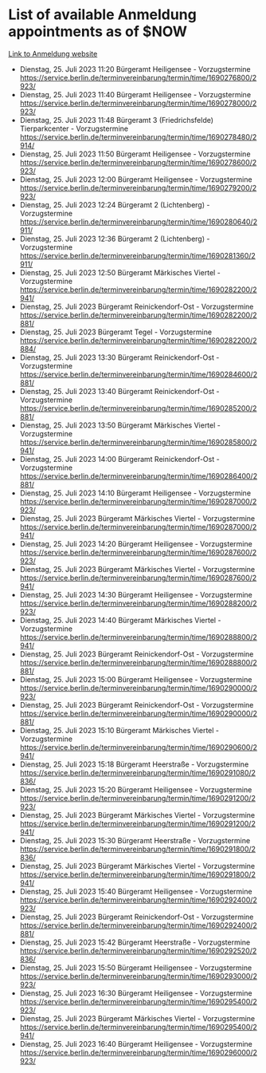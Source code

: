 # List of available Anmeldung appointments as of $NOW
[Link to Anmeldung website](https://service.berlin.de/terminvereinbarung/termin/tag.php?termin=1&anliegen[]=120686&dienstleisterlist=122210,122217,327316,122219,327312,122227,327314,122231,327346,122243,327348,122254,122252,329742,122260,329745,122262,329748,122271,327278,122273,327274,122277,327276,330436,122280,327294,122282,327290,122284,327292,122291,327270,122285,327266,122286,327264,122296,327268,150230,329760,122297,327286,122294,327284,122312,329763,122314,329775,122304,327330,122311,327334,122309,327332,317869,122281,327352,122279,329772,122283,122276,327324,122274,327326,122267,329766,122246,327318,122251,327320,122257,327322,122208,327298,122226,327300&herkunft=http%3A%2F%2Fservice.berlin.de%2Fdienstleistung%2F120686%2F)
- Dienstag, 25. Juli 2023 11:20 Bürgeramt Heiligensee - Vorzugstermine https://service.berlin.de/terminvereinbarung/termin/time/1690276800/2923/
- Dienstag, 25. Juli 2023 11:40 Bürgeramt Heiligensee - Vorzugstermine https://service.berlin.de/terminvereinbarung/termin/time/1690278000/2923/
- Dienstag, 25. Juli 2023 11:48 Bürgeramt 3 (Friedrichsfelde) Tierparkcenter - Vorzugstermine https://service.berlin.de/terminvereinbarung/termin/time/1690278480/2914/
- Dienstag, 25. Juli 2023 11:50 Bürgeramt Heiligensee - Vorzugstermine https://service.berlin.de/terminvereinbarung/termin/time/1690278600/2923/
- Dienstag, 25. Juli 2023 12:00 Bürgeramt Heiligensee - Vorzugstermine https://service.berlin.de/terminvereinbarung/termin/time/1690279200/2923/
- Dienstag, 25. Juli 2023 12:24 Bürgeramt 2 (Lichtenberg) - Vorzugstermine https://service.berlin.de/terminvereinbarung/termin/time/1690280640/2911/
- Dienstag, 25. Juli 2023 12:36 Bürgeramt 2 (Lichtenberg) - Vorzugstermine https://service.berlin.de/terminvereinbarung/termin/time/1690281360/2911/
- Dienstag, 25. Juli 2023 12:50 Bürgeramt Märkisches Viertel - Vorzugstermine https://service.berlin.de/terminvereinbarung/termin/time/1690282200/2941/
- Dienstag, 25. Juli 2023  Bürgeramt Reinickendorf-Ost - Vorzugstermine https://service.berlin.de/terminvereinbarung/termin/time/1690282200/2881/
- Dienstag, 25. Juli 2023  Bürgeramt Tegel - Vorzugstermine https://service.berlin.de/terminvereinbarung/termin/time/1690282200/2884/
- Dienstag, 25. Juli 2023 13:30 Bürgeramt Reinickendorf-Ost - Vorzugstermine https://service.berlin.de/terminvereinbarung/termin/time/1690284600/2881/
- Dienstag, 25. Juli 2023 13:40 Bürgeramt Reinickendorf-Ost - Vorzugstermine https://service.berlin.de/terminvereinbarung/termin/time/1690285200/2881/
- Dienstag, 25. Juli 2023 13:50 Bürgeramt Märkisches Viertel - Vorzugstermine https://service.berlin.de/terminvereinbarung/termin/time/1690285800/2941/
- Dienstag, 25. Juli 2023 14:00 Bürgeramt Reinickendorf-Ost - Vorzugstermine https://service.berlin.de/terminvereinbarung/termin/time/1690286400/2881/
- Dienstag, 25. Juli 2023 14:10 Bürgeramt Heiligensee - Vorzugstermine https://service.berlin.de/terminvereinbarung/termin/time/1690287000/2923/
- Dienstag, 25. Juli 2023  Bürgeramt Märkisches Viertel - Vorzugstermine https://service.berlin.de/terminvereinbarung/termin/time/1690287000/2941/
- Dienstag, 25. Juli 2023 14:20 Bürgeramt Heiligensee - Vorzugstermine https://service.berlin.de/terminvereinbarung/termin/time/1690287600/2923/
- Dienstag, 25. Juli 2023  Bürgeramt Märkisches Viertel - Vorzugstermine https://service.berlin.de/terminvereinbarung/termin/time/1690287600/2941/
- Dienstag, 25. Juli 2023 14:30 Bürgeramt Heiligensee - Vorzugstermine https://service.berlin.de/terminvereinbarung/termin/time/1690288200/2923/
- Dienstag, 25. Juli 2023 14:40 Bürgeramt Märkisches Viertel - Vorzugstermine https://service.berlin.de/terminvereinbarung/termin/time/1690288800/2941/
- Dienstag, 25. Juli 2023  Bürgeramt Reinickendorf-Ost - Vorzugstermine https://service.berlin.de/terminvereinbarung/termin/time/1690288800/2881/
- Dienstag, 25. Juli 2023 15:00 Bürgeramt Heiligensee - Vorzugstermine https://service.berlin.de/terminvereinbarung/termin/time/1690290000/2923/
- Dienstag, 25. Juli 2023  Bürgeramt Reinickendorf-Ost - Vorzugstermine https://service.berlin.de/terminvereinbarung/termin/time/1690290000/2881/
- Dienstag, 25. Juli 2023 15:10 Bürgeramt Märkisches Viertel - Vorzugstermine https://service.berlin.de/terminvereinbarung/termin/time/1690290600/2941/
- Dienstag, 25. Juli 2023 15:18 Bürgeramt Heerstraße - Vorzugstermine https://service.berlin.de/terminvereinbarung/termin/time/1690291080/2836/
- Dienstag, 25. Juli 2023 15:20 Bürgeramt Heiligensee - Vorzugstermine https://service.berlin.de/terminvereinbarung/termin/time/1690291200/2923/
- Dienstag, 25. Juli 2023  Bürgeramt Märkisches Viertel - Vorzugstermine https://service.berlin.de/terminvereinbarung/termin/time/1690291200/2941/
- Dienstag, 25. Juli 2023 15:30 Bürgeramt Heerstraße - Vorzugstermine https://service.berlin.de/terminvereinbarung/termin/time/1690291800/2836/
- Dienstag, 25. Juli 2023  Bürgeramt Märkisches Viertel - Vorzugstermine https://service.berlin.de/terminvereinbarung/termin/time/1690291800/2941/
- Dienstag, 25. Juli 2023 15:40 Bürgeramt Heiligensee - Vorzugstermine https://service.berlin.de/terminvereinbarung/termin/time/1690292400/2923/
- Dienstag, 25. Juli 2023  Bürgeramt Reinickendorf-Ost - Vorzugstermine https://service.berlin.de/terminvereinbarung/termin/time/1690292400/2881/
- Dienstag, 25. Juli 2023 15:42 Bürgeramt Heerstraße - Vorzugstermine https://service.berlin.de/terminvereinbarung/termin/time/1690292520/2836/
- Dienstag, 25. Juli 2023 15:50 Bürgeramt Heiligensee - Vorzugstermine https://service.berlin.de/terminvereinbarung/termin/time/1690293000/2923/
- Dienstag, 25. Juli 2023 16:30 Bürgeramt Heiligensee - Vorzugstermine https://service.berlin.de/terminvereinbarung/termin/time/1690295400/2923/
- Dienstag, 25. Juli 2023  Bürgeramt Märkisches Viertel - Vorzugstermine https://service.berlin.de/terminvereinbarung/termin/time/1690295400/2941/
- Dienstag, 25. Juli 2023 16:40 Bürgeramt Heiligensee - Vorzugstermine https://service.berlin.de/terminvereinbarung/termin/time/1690296000/2923/

